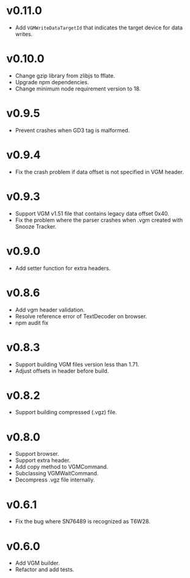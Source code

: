 # v0.11.0
- Add `VGMWriteDataTargetId` that indicates the target device for data writes.
 
# v0.10.0
- Change gzip library from zlibjs to fflate.
- Upgrade npm dependencies.
- Change minimum node requirement version to 18.

# v0.9.5
- Prevent crashes when GD3 tag is malformed.

# v0.9.4
- Fix the crash problem if data offset is not specified in VGM header.

# v0.9.3
- Support VGM v1.51 file that contains legacy data offset 0x40.
- Fix the problem where the parser crashes when .vgm created with Snooze Tracker.

# v0.9.0
- Add setter function for extra headers.

# v0.8.6
- Add vgm header validation.
- Resolve reference error of TextDecoder on browser.
- npm audit fix

# v0.8.3
- Support building VGM files version less than 1.71.
- Adjust offsets in header before build.

# v0.8.2
- Support building compressed (.vgz) file.

# v0.8.0
- Support browser.
- Support extra header.
- Add copy method to VGMCommand.
- Subclassing VGMWaitCommand.
- Decompress .vgz file internally.

# v0.6.1
- Fix the bug where SN76489 is recognized as T6W28.

# v0.6.0
- Add VGM builder.
- Refactor and add tests.